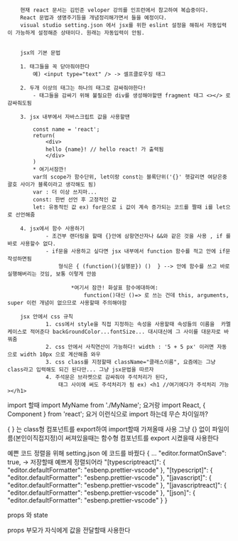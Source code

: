         현재 react 문서는 김민준 veloper 강의를 인프런에서 참고하여 복습중이다.
        React 문법과 생명주기등을 개념정리해가면서 들을 예정이다.
        visual studio setting.json 에서 jsx를 위한 eslint 설정을 해줘서 자동입력이 가능하게 설정해준 상태이다. 원래는 자동입력이 안됨.


        jsx의 기본 문법

        1. 태그들을 꼭 닫아줘야한다
            예) <input type="text" /> -> 셀프클로우징 태그

        2. 두개 이상의 태그는 하나의 태그로 감싸줘야한다!
            - 태그들을 감싸기 위해 불필요한 div를 생성해야할땐 fragment 태그 <></> 로 감싸줘도됨

        3. jsx 내부에서 자바스크립트 값을 사용할땐

            const name = 'react';
            return(
                <div>
                hello {name}! // hello react! 가 출력됨
                </div>
            )
            * 여기서잠깐!
            var의 scope가 함수단위, let이랑 const는 블록단위('{}' 헷갈리면 여닫은중괄호 사이가 블록이라고 생각해도 됨)
            var : 더 이상 쓰지마...
            const: 한번 선언 후 고정적인 값
            let: 유동적인 값 ex) for문으로 i 값이 계속 증가되는 코드를 짤때 i를 let으로 선언해줌

        4. jsx에서 함수 사용하기
                - 조건부 랜더링을 할때 {}안에 삼항연산자나 &&와 같은 것을 사용 , if 를 바로 사용할수 없다.
                - if문을 사용하고 싶다면 jsx 내부에서 function 함수를 적고 안에 if문 작성하면됨
                    형식은 { (function(){실행문}) ()  } --> 안에 함수를 쓰고 바로 실행해버리는 것임, 보통 이렇게 안씀

                        *여기서 잠깐! 화살표 함수에대하여:
                            function()대신 ()=> 로 쓰는 건데 this, arguments, super 이런 개념이 없으므로 사용할때 주의해야함

        jsx 안에서 css 규칙
                1. css에서 style을 직접 지정하는 속성을 사용할때 속성들의 이름을  카멜케이스로 적어준다 backGroundColor...fontSize... 대시대신에 그 사이를 대문자로 바꿔줌
                2. css 안에서 사칙연산이 가능하다! width : '5 + 5 px' 이러면 자동으로 width 10px 으로 계산해줌 와우
                3. css class를 지정할때 className="클래스이름", 요즘에는 그냥 class라고 입력해도 되긴 된다만... 그냥 jsx문법을 따르자
                4. 주석문은 브라켓으로 감싸줘야 주석처리가 된다,
                    태그 사이에 써도 주석처리가 됨 ex) <h1 //여기에다가 주석처리 가능 ></h1>

import 할때
import MyName from './MyName'; 요거랑
import React, { Component } from 'react'; 요거
이런식으로 import 하는데 무슨 차이일까?

{ } 는 class형 컴포넌트를 export하여 import할때 가져올때 사용
그냥 {} 없이 파일이름(본인이직접지정)이 써져있을때는 함수형 컴포넌트를 export 시켰을때 사용한다

예쁜 코드 정렬을 위해 setting.json 에 코드를 바꿨다
{
...
"editor.formatOnSave": true, -> 저장할때 예쁘게 정렬되어라
"[typescriptreact]": {
"editor.defaultFormatter": "esbenp.prettier-vscode"
},
"[typescript]": {
"editor.defaultFormatter": "esbenp.prettier-vscode"
},
"[javascript]": {
"editor.defaultFormatter": "esbenp.prettier-vscode"
},
"[javascriptreact]": {
"editor.defaultFormatter": "esbenp.prettier-vscode"
},
"[json]": {
"editor.defaultFormatter": "esbenp.prettier-vscode"
}
}

props 와 state

props
부모가 자식에게 값을 전달할때 사용한다
